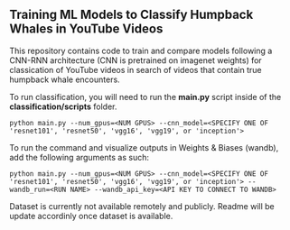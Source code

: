## Training ML Models to Classify Humpback Whales in YouTube Videos

This repository contains code to train and compare models following a CNN-RNN architecture (CNN is pretrained on imagenet weights) for classication of YouTube videos in search of videos that contain true humpback whale encounters.

To run classification, you will need to run the **main.py** script inside of the **classification/scripts** folder. 

    python main.py --num_gpus=<NUM GPUS> --cnn_model=<SPECIFY ONE OF 'resnet101', 'resnet50', 'vgg16', 'vgg19', or 'inception'>

To run the command and visualize outputs in Weights & Biases (wandb), add the following arguments as such:

    python main.py --num_gpus=<NUM GPUS> --cnn_model=<SPECIFY ONE OF 'resnet101', 'resnet50', 'vgg16', 'vgg19', or 'inception'> --wandb_run=<RUN NAME> --wandb_api_key=<API KEY TO CONNECT TO WANDB>

Dataset is currently not available remotely and publicly. Readme will be update accordinly once dataset is available. 
